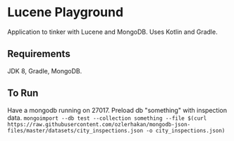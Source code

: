 # Lucene Playground

Application to tinker with Lucene and MongoDB. Uses Kotlin and Gradle. 

## Requirements

JDK 8, Gradle, MongoDB.

## To Run

Have a mongodb running on 27017. Preload db "something" with inspection data. `mongoimport --db test --collection something --file $(curl https://raw.githubusercontent.com/ozlerhakan/mongodb-json-files/master/datasets/city_inspections.json -o city_inspections.json)`
